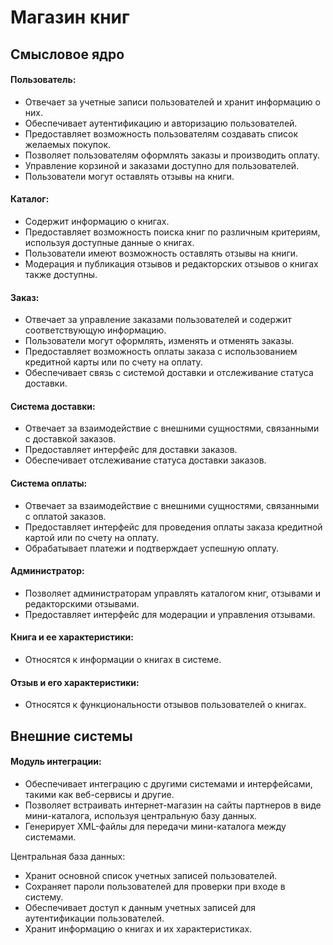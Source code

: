 # Магазин книг
## Смысловое ядро
#### Пользователь:
- Отвечает за учетные записи пользователей и хранит информацию о них.
- Обеспечивает аутентификацию и авторизацию пользователей.
- Предоставляет возможность пользователям создавать список желаемых покупок.
- Позволяет пользователям оформлять заказы и производить оплату.
- Управление корзиной и заказами доступно для пользователей.
- Пользователи могут оставлять отзывы на книги.

#### Каталог:
- Содержит информацию о книгах.
- Предоставляет возможность поиска книг по различным критериям, используя доступные данные о книгах.
- Пользователи имеют возможность оставлять отзывы на книги.
- Модерация и публикация отзывов и редакторских отзывов о книгах также доступны.

#### Заказ:
- Отвечает за управление заказами пользователей и содержит соответствующую информацию.
- Пользователи могут оформлять, изменять и отменять заказы.
- Предоставляет возможность оплаты заказа с использованием кредитной карты или по счету на оплату.
- Обеспечивает связь с системой доставки и отслеживание статуса доставки.

#### Система доставки:
- Отвечает за взаимодействие с внешними сущностями, связанными с доставкой заказов.
- Предоставляет интерфейс для доставки заказов.
- Обеспечивает отслеживание статуса доставки заказов.

#### Система оплаты:
- Отвечает за взаимодействие с внешними сущностями, связанными с оплатой заказов.
- Предоставляет интерфейс для проведения оплаты заказа кредитной картой или по счету на оплату.
- Обрабатывает платежи и подтверждает успешную оплату.

#### Администратор:
- Позволяет администраторам управлять каталогом книг, отзывами и редакторскими отзывами.
- Предоставляет интерфейс для модерации и управления отзывами.

#### Книга и ее характеристики:
- Относятся к информации о книгах в системе.

#### Отзыв и его характеристики:
- Относятся к функциональности отзывов пользователей о книгах.

## Внешние системы
#### Модуль интеграции:
- Обеспечивает интеграцию с другими системами и интерфейсами, такими как веб-сервисы и другие.
- Позволяет встраивать интернет-магазин на сайты партнеров в виде мини-каталога, используя центральную базу данных.
- Генерирует XML-файлы для передачи мини-каталога между системами.

Центральная база данных:
- Хранит основной список учетных записей пользователей.
- Сохраняет пароли пользователей для проверки при входе в систему.
- Обеспечивает доступ к данным учетных записей для аутентификации пользователей.
- Хранит информацию о книгах и их характеристиках.

